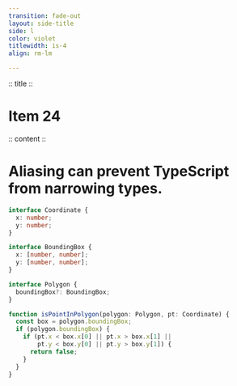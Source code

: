 ```yaml
---
transition: fade-out
layout: side-title
side: l
color: violet
titlewidth: is-4
align: rm-lm

---
```

:: title ::

# Item 24

:: content ::

# Aliasing can prevent TypeScript from narrowing types.

```ts {monaco}
interface Coordinate {
  x: number;
  y: number;
}

interface BoundingBox {
  x: [number, number];
  y: [number, number];
}

interface Polygon {
  boundingBox?: BoundingBox;
}

function isPointInPolygon(polygon: Polygon, pt: Coordinate) {
  const box = polygon.boundingBox;
  if (polygon.boundingBox) {
    if (pt.x < box.x[0] || pt.x > box.x[1] ||
        pt.y < box.y[0] || pt.y > box.y[1]) {
      return false;
    }
  }
}

```